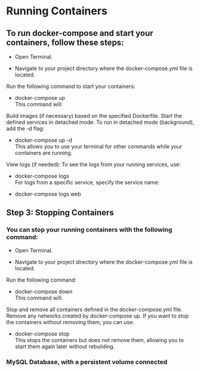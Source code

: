 
# Running Containers
## To run docker-compose and start your containers, follow these steps:

 - Open Terminal.

 - Navigate to your project directory where the docker-compose.yml file is located.

Run the following command to start your containers:


 - docker-compose up  
This command will:

Build images (if necessary) based on the specified Dockerfile.
Start the defined services in detached mode.
To run in detached mode (background), add the -d flag:


 - docker-compose up -d  
This allows you to use your terminal for other commands while your containers are running.

View logs (if needed):
To see the logs from your running services, use:


 - docker-compose logs  
For logs from a specific service, specify the service name:


 - docker-compose logs web  
## Step 3: Stopping Containers
### You can stop your running containers with the following command:

 - Open Terminal.

 - Navigate to your project directory where the docker-compose.yml file is located.

Run the following command:


 - docker-compose down  
This command will:

Stop and remove all containers defined in the docker-compose.yml file.
Remove any networks created by docker-compose up.
If you want to stop the containers without removing them, you can use:


 - docker-compose stop  
This stops the containers but does not remove them, allowing you to start them again later without rebuilding.

### MySQL Database, with a persistent volume connected

